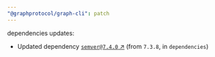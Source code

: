 ```yaml
---
"@graphprotocol/graph-cli": patch
---
```

dependencies updates:
  - Updated dependency [`semver@7.4.0` ↗︎](https://www.npmjs.com/package/semver/v/7.4.0) (from `7.3.8`, in `dependencies`)

